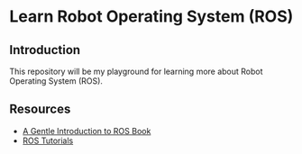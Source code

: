 # Learn Robot Operating System (ROS)

## Introduction

This repository will be my playground for learning more about Robot Operating System (ROS).

## Resources

- [A Gentle Introduction to ROS Book](https://jokane.net/agitr/)
- [ROS Tutorials](https://wiki.ros.org/ROS/Tutorials)
